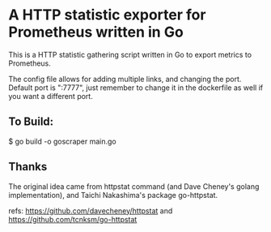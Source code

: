 A HTTP statistic exporter for Prometheus written in Go
======
This is a HTTP statistic gathering script written in Go to export metrics to Prometheus.

The config file allows for adding multiple links, and changing the port. Default port is ":7777", just remember to change it in the dockerfile as well if you want a different port.

To Build:
-------

  $ go build -o goscraper main.go

Thanks
------
The original idea came from httpstat command (and Dave Cheney's golang implementation), and Taichi Nakashima's package go-httpstat.

refs: https://github.com/davecheney/httpstat and https://github.com/tcnksm/go-httpstat
